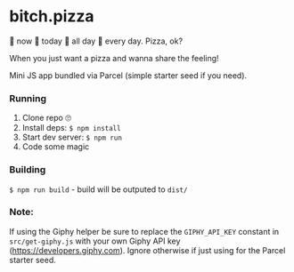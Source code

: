 # bitch.pizza
🍕 now 🍕 today 🍕 all day 🍕 every day. Pizza, ok?

When you just want a pizza and wanna share the feeling!

Mini JS app bundled via Parcel (simple starter seed if you need).

### Running
1. Clone repo 🙄
2. Install deps: `$ npm install`
3. Start dev server: `$ npm run`
4. Code some magic

### Building
`$ npm run build` - build will be outputed to `dist/`

### Note:
If using the Giphy helper be sure to replace the `GIPHY_API_KEY` constant in `src/get-giphy.js` with your own Giphy API key (https://developers.giphy.com). Ignore otherwise if just using for the Parcel starter seed.
